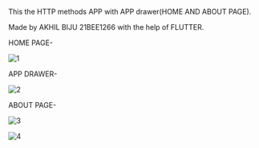 This the HTTP methods APP with APP drawer(HOME AND ABOUT PAGE).

Made by AKHIL BIJU 21BEE1266 with the help of FLUTTER.

HOME PAGE-

![1](https://github.com/PapaBiju/Http_second/assets/112795188/ae1bf751-e48a-4896-b43c-78d687134327)

APP DRAWER-

![2](https://github.com/PapaBiju/Http_second/assets/112795188/6f55cfcc-5b12-4af0-b8de-6795ea09323e)

ABOUT PAGE-

![3](https://github.com/PapaBiju/Http_second/assets/112795188/c9a25e10-f287-4488-9e5c-1d29ededa580)

![4]([https://github.com/PapaBiju/Http_second/assets/112795188/c9a25e10-f287-4488-9e5c-1d29ededa580](https://lh3.googleusercontent.com/njaB19ill1gOIGCQu2sKV1KlyhIPNYG4Joy9YuePrYGqnT5RtLqNbBSzLbHLvibcn5qzdjnR3rO-M_1-3lMlngk6nw=w640-h400-e365-rj-sc0x00ffffff)https://lh3.googleusercontent.com/njaB19ill1gOIGCQu2sKV1KlyhIPNYG4Joy9YuePrYGqnT5RtLqNbBSzLbHLvibcn5qzdjnR3rO-M_1-3lMlngk6nw=w640-h400-e365-rj-sc0x00ffffff)
